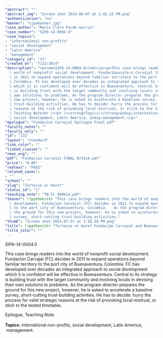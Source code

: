 ```yaml
---
"abstract": ""
"abstract_img": "Screen shot 2014-08-07 at 2.42.23 PM.png"
"authentication": "no"
"banner": "sipabanner.jpg"
"case_author": "Maria Clara Pardo Garcia"
"case_number": "SIPA-14-0004.0"
"case_topics":
- "international non-profits"
- "social development"
- "Latin America"
- "management"
"category_id": "15"
"created_on": "7/22/2014"
"description": "<p><em>SIPA-14-0004.0</em></p><p>This case brings readers into the\
  \ world of nonprofit social development. Fundaci&oacute;n Carvajal (FC) decides\
  \ in 2011 to expand operations beyond familiar territory to the port city of Buenaventura,\
  \ Colombia. FC has developed over decades an integrated approach to social development\
  \ which it is confident will be effective in Buenaventura. Central to its strategy\
  \ is building trust with the target community and involving locals in devising their\
  \ own solutions to problems. As the program director prepares the ground for this\
  \ new project, however, he is asked to accelerate a baseline survey, short-cutting\
  \ trust-building activities. He has to decide: hurry the process for valid strategic\
  \ reasons at the risk of provoking local mistrust, or stick to the tested timetable.</p><p>Epilogue,\
  \ Teaching Note<br /><br /><strong>Topics:</strong>&nbsp;international non-profits,\
  \ social development, Latin America, &nbsp;management.</p>"
"epologue": "Fundacion Carvajal Epilogue Final.pdf"
"faculty_notes": ""
"faculty_only": ""
"id": "131"
"layout": "standard"
"link_color": ""
"linked_classes": ""
"news_org": ""
"pdf": "Fundacion Carvajal FINAL 072414.pdf"
"price": "0.00"
"redtext": "FREE"
"related_cases":
- ""
"school": ""
"slug": "Tortoise or Hare?"
"status_id": "1"
"teaching_note": "TN FC 080614.pdf"
"teaser": !!python/str "This case brings readers into the world of nonprofit social\
  \ development. Fundación Carvajal (FC) decides in 2011 to expand operations beyond\
  \ to the port city of Buenaventura, Colombia.   As the program director prepares\
  \ the ground for this new project, however, he is asked to accelerate a baseline\
  \ survey, short-cutting trust-building activities."
"thumb": "Screen shot 2014-07-23 at 3.56.58 PM.png"
"title": !!python/str "Tortoise or Hare? Fundación Carvajal and Buenaventura"
"title_color": ""
---
```

<p><em>SIPA-14-0004.0</em></p><p>This case brings readers into the world of nonprofit social development. Fundaci&oacute;n Carvajal (FC) decides in 2011 to expand operations beyond familiar territory to the port city of Buenaventura, Colombia. FC has developed over decades an integrated approach to social development which it is confident will be effective in Buenaventura. Central to its strategy is building trust with the target community and involving locals in devising their own solutions to problems. As the program director prepares the ground for this new project, however, he is asked to accelerate a baseline survey, short-cutting trust-building activities. He has to decide: hurry the process for valid strategic reasons at the risk of provoking local mistrust, or stick to the tested timetable.</p><p>Epilogue, Teaching Note<br /><br /><strong>Topics:</strong>&nbsp;international non-profits, social development, Latin America, &nbsp;management.</p>